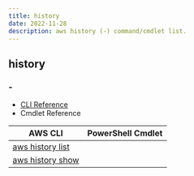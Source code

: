 ```yaml
---
title: history
date: 2022-11-28
description: aws history (-) command/cmdlet list.
---
```


## history

### -

* [CLI Reference](https://docs.aws.amazon.com/cli/latest/reference/history/index.html)
* Cmdlet Reference

|AWS CLI|PowerShell Cmdlet|
|----|----|
|[aws history list](https://docs.aws.amazon.com/cli/latest/reference/history/list.html)||
|[aws history show](https://docs.aws.amazon.com/cli/latest/reference/history/show.html)||

